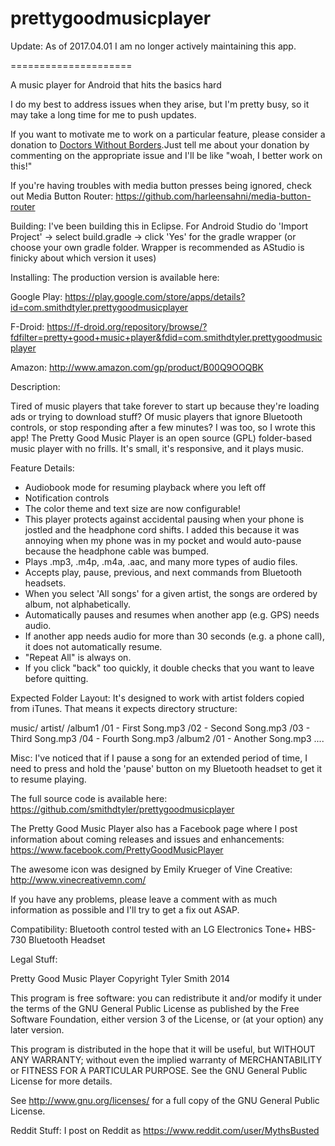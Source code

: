 prettygoodmusicplayer
=====================

Update: As of 2017.04.01 I am no longer actively maintaining this app. 

=====================

A music player for Android that hits the basics hard

I do my best to address issues when they arise, but I'm pretty busy, so it may take a long time for me to push updates.

If you want to motivate me to work on a particular feature, please consider a donation to [Doctors Without Borders](http://www.doctorswithoutborders.org/).Just tell me about your donation by commenting on the appropriate issue and I'll be like "woah, I better work on this!" 

If you're having troubles with media button presses being ignored, check out Media Button Router: https://github.com/harleensahni/media-button-router

Building: 
I've been building this in Eclipse. For Android Studio do 'Import Project' -> select build.gradle -> click 'Yes' for the gradle wrapper (or choose your own gradle folder. Wrapper is recommended as AStudio is finicky about which version it uses)


Installing:
The production version is available here:

Google Play: https://play.google.com/store/apps/details?id=com.smithdtyler.prettygoodmusicplayer

F-Droid: https://f-droid.org/repository/browse/?fdfilter=pretty+good+music+player&fdid=com.smithdtyler.prettygoodmusicplayer

Amazon: http://www.amazon.com/gp/product/B00Q9OOQBK

Description:

Tired of music players that take forever to start up because they're loading ads or trying to download stuff? Of music players that ignore Bluetooth controls, or stop responding after a few minutes? I was too, so I wrote this app!
The Pretty Good Music Player is an open source (GPL) folder-based music player with no frills. It's small, it's responsive, and it plays music.

Feature Details:
- Audiobook mode for resuming playback where you left off
- Notification controls
- The color theme and text size are now configurable!
- This player protects against accidental pausing when your phone is jostled and the headphone cord shifts. I added this because it was annoying when my phone was in my pocket and would auto-pause because the headphone cable was bumped.
- Plays .mp3, .m4p, .m4a, .aac, and many more types of audio files.
- Accepts play, pause, previous, and next commands from Bluetooth headsets.
- When you select 'All songs' for a given artist, the songs are ordered by album, not alphabetically. 
- Automatically pauses and resumes when another app (e.g. GPS) needs audio.
- If another app needs audio for more than 30 seconds (e.g. a phone call), it does not automatically resume. 
- "Repeat All" is always on.
- If you click "back" too quickly, it double checks that you want to leave before quitting.

Expected Folder Layout:
It's designed to work with artist folders copied from iTunes. That means it expects directory structure:

music/
artist/
/album1
/01 - First Song.mp3
/02 - Second Song.mp3
/03 - Third Song.mp3
/04 - Fourth Song.mp3
/album2
/01 - Another Song.mp3
....

Misc:
I've noticed that if I pause a song for an extended period of time, I need to press and hold the 'pause' button on my Bluetooth headset to get it to resume playing.

The full source code is available here: https://github.com/smithdtyler/prettygoodmusicplayer

The Pretty Good Music Player also has a Facebook page where I post information about coming releases and issues and enhancements:
https://www.facebook.com/PrettyGoodMusicPlayer

The awesome icon was designed by Emily Krueger of Vine Creative: http://www.vinecreativemn.com/

If you have any problems, please leave a comment with as much information as possible and I'll try to get a fix out ASAP.

Compatibility:
Bluetooth control tested with an LG Electronics Tone+ HBS-730 Bluetooth Headset

Legal Stuff:

Pretty Good Music Player
Copyright Tyler Smith 2014

This program is free software: you can redistribute it and/or modify
it under the terms of the GNU General Public License as published by
the Free Software Foundation, either version 3 of the License, or
(at your option) any later version.

This program is distributed in the hope that it will be useful,
but WITHOUT ANY WARRANTY; without even the implied warranty of
MERCHANTABILITY or FITNESS FOR A PARTICULAR PURPOSE. See the
GNU General Public License for more details.

See http://www.gnu.org/licenses/ for a full copy of the GNU General Public License.

Reddit Stuff:
I post on Reddit as https://www.reddit.com/user/MythsBusted
